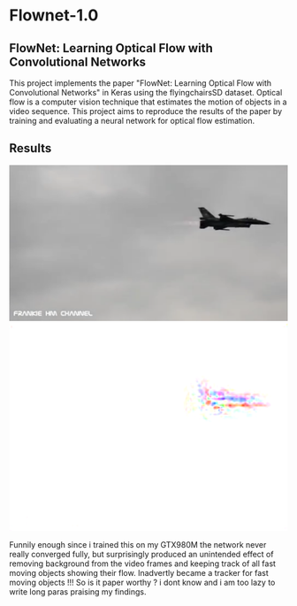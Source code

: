 # Flownet-1.0

## FlowNet: Learning Optical Flow with Convolutional Networks

This project implements the paper "FlowNet: Learning Optical Flow with Convolutional Networks" in Keras using the flyingchairsSD dataset. Optical flow is a computer vision technique that estimates the motion of objects in a video sequence. This project aims to reproduce the results of the paper by training and evaluating a neural network for optical flow estimation.


## Results


![Screenshot](Capture1.PNG)  ![Screenshot](Capture.PNG)


Funnily enough since i trained this on my GTX980M the network never really converged fully, but surprisingly produced an unintended effect of removing background from the video frames and keeping track of all fast moving objects showing their flow. Inadvertly became a tracker for fast moving objects !!! 
So is it paper worthy ? i dont know and i am too lazy to write long paras praising my findings.
